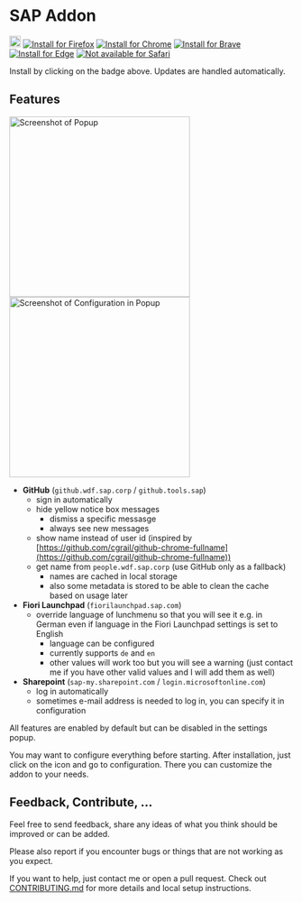 # SAP Addon

<a href="https://nikolockenvitz.github.io/sap-addon/">
<img src="https://nikolockenvitz.github.io/sap-addon/icons/icon48.png" height="20px" /></a>
<!-- SHIELD IO BADGES INSTALL START -->
<a href="https://nikolockenvitz.github.io/sap-addon/xpi/sap_addon-1.15.0-fx.xpi">
<img src="https://img.shields.io/badge/firefox-v1.15.0-FF7139?logo=firefox-browser" alt="Install for Firefox" /></a>
<!-- SHIELD IO BADGES INSTALL END -->
<a href="https://chrome.google.com/webstore/detail/sap-addon/ccjpkhcdklddbfpcboffbeihonalpjkc">
<img src="https://img.shields.io/badge/chrome-v1.15.0-4285F4?logo=google-chrome" alt="Install for Chrome" /></a>
<a href="https://chrome.google.com/webstore/detail/sap-addon/ccjpkhcdklddbfpcboffbeihonalpjkc">
<img src="https://img.shields.io/badge/brave-v1.15.0-FB542B?logo=brave" alt="Install for Brave" /></a>
<a href="https://chrome.google.com/webstore/detail/sap-addon/ccjpkhcdklddbfpcboffbeihonalpjkc">
<img src="https://img.shields.io/badge/edge-v1.15.0-0078D7?logo=microsoft-edge" alt="Install for Edge" /></a>
<a href="https://www.mozilla.org/en-US/firefox/new/">
<img src="https://img.shields.io/badge/safari-not_available-000000?logo=safari" alt="Not available for Safari" /></a>

Install by clicking on the badge above.
Updates are handled automatically.

## Features

<img src="docs/screenshot-1.15-popup.png" width="320" alt="Screenshot of Popup" title="Screenshot of Popup" /> <img src="docs/screenshot-1.15-popup-config.png" width="320" alt="Screenshot of Configuration in Popup" title="Screenshot of Configuration in Popup" />

* **GitHub** (`github.wdf.sap.corp` / `github.tools.sap`)
  * sign in automatically
  * hide yellow notice box messages
    * dismiss a specific messasge
    * always see new messages
  * show name instead of user id (inspired by [https://github.com/cgrail/github-chrome-fullname](https://github.com/cgrail/github-chrome-fullname))
  * get name from `people.wdf.sap.corp` (use GitHub only as a fallback)
    * names are cached in local storage
    * also some metadata is stored to be able to clean the cache based on usage later
* **Fiori Launchpad** (`fiorilaunchpad.sap.com`) <!-- it's the Fiori Lunchpad ;) name created by Erik Jansky -->
  * override language of lunchmenu so that you will see it e.g. in German even if language in the Fiori Launchpad settings is set to English
    * language can be configured
    * currently supports `de` and `en`
    * other values will work too but you will see a warning (just contact me if you have other valid values and I will add them as well)
* **Sharepoint** (`sap-my.sharepoint.com` / `login.microsoftonline.com`)
  * log in automatically
  * sometimes e-mail address is needed to log in, you can specify it in configuration

All features are enabled by default but can be disabled in the settings popup.

You may want to configure everything before starting.
After installation, just click on the icon and go to configuration.
There you can customize the addon to your needs.

## Feedback, Contribute, ...

Feel free to send feedback, share any ideas of what you think should be improved or can be added.

Please also report if you encounter bugs or things that are not working as you expect.

If you want to help, just contact me or open a pull request.
Check out [CONTRIBUTING.md](https://github.com/nikolockenvitz/sap-addon/blob/master/CONTRIBUTING.md#readme) for more details and local setup instructions.

